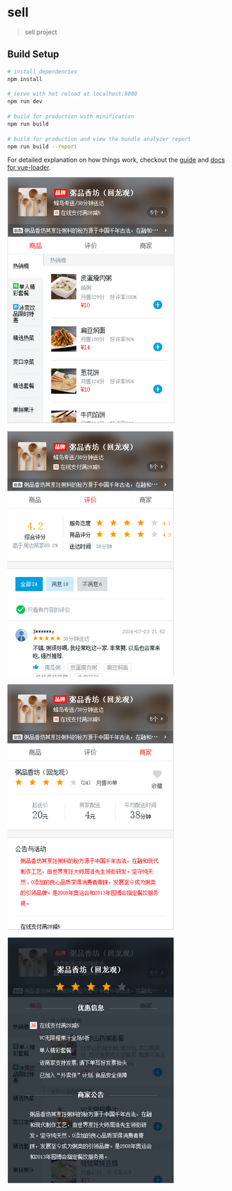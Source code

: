# sell

> sell project

## Build Setup

``` bash
# install dependencies
npm install

# serve with hot reload at localhost:8080
npm run dev

# build for production with minification
npm run build

# build for production and view the bundle analyzer report
npm run build --report
```

For detailed explanation on how things work, checkout the [guide](http://vuejs-templates.github.io/webpack/) and [docs for vue-loader](http://vuejs.github.io/vue-loader).

![Image text](https://github.com/jueaiminge/Pic_Package/blob/master/2.png)

![Image text](https://github.com/jueaiminge/Pic_Package/blob/master/3.png)

![Image text](https://github.com/jueaiminge/Pic_Package/blob/master/4.png)

![Image text](https://github.com/jueaiminge/Pic_Package/blob/master/5.png)
